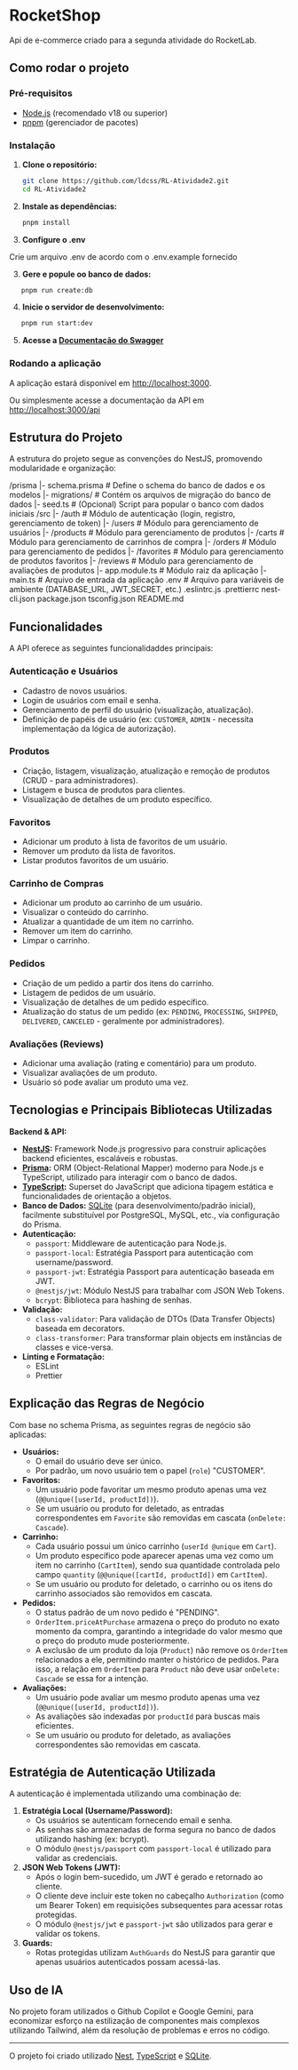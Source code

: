 # RocketShop

Api de e-commerce criado para a segunda atividade do RocketLab.

## Como rodar o projeto

### Pré-requisitos

- [Node.js](https://nodejs.org/) (recomendado v18 ou superior)
- [pnpm](https://pnpm.io/) (gerenciador de pacotes)

### Instalação

1. **Clone o repositório:**

   ```bash
   git clone https://github.com/ldcss/RL-Atividade2.git
   cd RL-Atividade2
   ```

2. **Instale as dependências:**

   ```bash
   pnpm install
   ```

3. **Configure o .env**

Crie um arquivo .env de acordo com o .env.example fornecido

3. **Gere e popule oo banco de dados:**

```bash
   pnpm run create:db
```

4. **Inicie o servidor de desenvolvimento:**

```bash
   pnpm run start:dev
```

5. **Acesse a [Documentação do Swagger](http://localhost:3000/api)**

### Rodando a aplicação

A aplicação estará disponível em [http://localhost:3000](http://localhost:3000).

Ou simplesmente acesse a documentação da API em [http://localhost:3000/api](https://rocket-shop-kappa.vercel.app/)

## Estrutura do Projeto

A estrutura do projeto segue as convenções do NestJS, promovendo modularidade e organização:

/prisma
  |- schema.prisma  # Define o schema do banco de dados e os modelos
  |- migrations/    # Contém os arquivos de migração do banco de dados
  |- seed.ts        # (Opcional) Script para popular o banco com dados iniciais
/src
  |- /auth          # Módulo de autenticação (login, registro, gerenciamento de token)
  |- /users         # Módulo para gerenciamento de usuários
  |- /products      # Módulo para gerenciamento de produtos
  |- /carts         # Módulo para gerenciamento de carrinhos de compra
  |- /orders        # Módulo para gerenciamento de pedidos
  |- /favorites     # Módulo para gerenciamento de produtos favoritos
  |- /reviews       # Módulo para gerenciamento de avaliações de produtos
  |- app.module.ts  # Módulo raiz da aplicação
  |- main.ts        # Arquivo de entrada da aplicação
.env                # Arquivo para variáveis de ambiente (DATABASE_URL, JWT_SECRET, etc.)
.eslintrc.js
.prettierrc
nest-cli.json
package.json
tsconfig.json
README.md

## Funcionalidades

A API oferece as seguintes funcionalidaddes principais:

### Autenticação e Usuários
- Cadastro de novos usuários.
- Login de usuários com email e senha.
- Gerenciamento de perfil do usuário (visualização, atualização).
- Definição de papéis de usuário (ex: `CUSTOMER`, `ADMIN` - necessita implementação da lógica de autorização).

### Produtos
- Criação, listagem, visualização, atualização e remoção de produtos (CRUD - para administradores).
- Listagem e busca de produtos para clientes.
- Visualização de detalhes de um produto específico.

### Favoritos
- Adicionar um produto à lista de favoritos de um usuário.
- Remover um produto da lista de favoritos.
- Listar produtos favoritos de um usuário.

### Carrinho de Compras
- Adicionar um produto ao carrinho de um usuário.
- Visualizar o conteúdo do carrinho.
- Atualizar a quantidade de um item no carrinho.
- Remover um item do carrinho.
- Limpar o carrinho.

### Pedidos
- Criação de um pedido a partir dos itens do carrinho.
- Listagem de pedidos de um usuário.
- Visualização de detalhes de um pedido específico.
- Atualização do status de um pedido (ex: `PENDING`, `PROCESSING`, `SHIPPED`, `DELIVERED`, `CANCELED` - geralmente por administradores).

### Avaliações (Reviews)
- Adicionar uma avaliação (rating e comentário) para um produto.
- Visualizar avaliações de um produto.
- Usuário só pode avaliar um produto uma vez.

## Tecnologias e Principais Bibliotecas Utilizadas

**Backend & API:**

- **[NestJS](https://nestjs.com/):** Framework Node.js progressivo para construir aplicações backend eficientes, escaláveis e robustas.
- **[Prisma](https://www.prisma.io/):** ORM (Object-Relational Mapper) moderno para Node.js e TypeScript, utilizado para interagir com o banco de dados.
- **[TypeScript](https://www.typescriptlang.org/):** Superset do JavaScript que adiciona tipagem estática e funcionalidades de orientação a objetos.
- **Banco de Dados:** [SQLite](https://www.sqlite.org/index.html) (para desenvolvimento/padrão inicial), facilmente substituível por PostgreSQL, MySQL, etc., via configuração do Prisma.
- **Autenticação:**
  - `passport`: Middleware de autenticação para Node.js.
  - `passport-local`: Estratégia Passport para autenticação com username/password.
  - `passport-jwt`: Estratégia Passport para autenticação baseada em JWT.
  - `@nestjs/jwt`: Módulo NestJS para trabalhar com JSON Web Tokens.
  - `bcrypt`: Biblioteca para hashing de senhas.
- **Validação:**
  - `class-validator`: Para validação de DTOs (Data Transfer Objects) baseada em decorators.
  - `class-transformer`: Para transformar plain objects em instâncias de classes e vice-versa.
- **Linting e Formatação:**
  - ESLint
  - Prettier

## Explicação das Regras de Negócio

Com base no schema Prisma, as seguintes regras de negócio são aplicadas:

- **Usuários:**
    - O email do usuário deve ser único.
    - Por padrão, um novo usuário tem o papel (`role`) "CUSTOMER".
- **Favoritos:**
    - Um usuário pode favoritar um mesmo produto apenas uma vez (`@@unique([userId, productId])`).
    - Se um usuário ou produto for deletado, as entradas correspondentes em `Favorite` são removidas em cascata (`onDelete: Cascade`).
- **Carrinho:**
    - Cada usuário possui um único carrinho (`userId @unique` em `Cart`).
    - Um produto específico pode aparecer apenas uma vez como um item no carrinho (`CartItem`), sendo sua quantidade controlada pelo campo `quantity` (`@@unique([cartId, productId])` em `CartItem`).
    - Se um usuário ou produto for deletado, o carrinho ou os itens do carrinho associados são removidos em cascata.
- **Pedidos:**
    - O status padrão de um novo pedido é "PENDING".
    - `OrderItem.priceAtPurchase` armazena o preço do produto no exato momento da compra, garantindo a integridade do valor mesmo que o preço do produto mude posteriormente.
    - A exclusão de um produto da loja (`Product`) não remove os `OrderItem` relacionados a ele, permitindo manter o histórico de pedidos. Para isso, a relação em `OrderItem` para `Product` não deve usar `onDelete: Cascade` se essa for a intenção.
- **Avaliações:**
    - Um usuário pode avaliar um mesmo produto apenas uma vez (`@@unique([userId, productId])`).
    - As avaliações são indexadas por `productId` para buscas mais eficientes.
    - Se um usuário ou produto for deletado, as avaliações correspondentes são removidas em cascata.


## Estratégia de Autenticação Utilizada

A autenticação é implementada utilizando uma combinação de:

1.  **Estratégia Local (Username/Password):**
    - Os usuários se autenticam fornecendo email e senha.
    - As senhas são armazenadas de forma segura no banco de dados utilizando hashing (ex: bcrypt).
    - O módulo `@nestjs/passport` com `passport-local` é utilizado para validar as credenciais.
2.  **JSON Web Tokens (JWT):**
    - Após o login bem-sucedido, um JWT é gerado e retornado ao cliente.
    - O cliente deve incluir este token no cabeçalho `Authorization` (como um Bearer Token) em requisições subsequentes para acessar rotas protegidas.
    - O módulo `@nestjs/jwt` e `passport-jwt` são utilizados para gerar e validar os tokens.
3.  **Guards:**
    - Rotas protegidas utilizam `AuthGuards` do NestJS para garantir que apenas usuários autenticados possam acessá-las.

## Uso de IA

No projeto foram utilizados o Github Copilot e Google Gemini, para economizar esforço na estilização de componentes mais complexos utilizando Tailwind, além da resolução de problemas e erros no código.

---

O projeto foi criado utilizado [Nest](https://react.dev/), [TypeScript](https://www.typescriptlang.org/) e [SQLite](https://vitejs.dev/).
